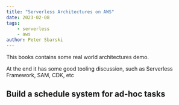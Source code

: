 ```yaml
---
title: "Serverless Architectures on AWS"
date: 2023-02-08
tags: 
    - serverless
    - aws
author: Peter Sbarski
---
```


This books contains some real world architectures demo.

At the end it has some good tooling discussion, such as Serverless Framework, SAM, CDK, etc

## Build a schedule system for ad-hoc tasks


